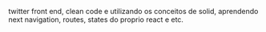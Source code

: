 twitter front end, clean code e utilizando os conceitos de solid, aprendendo next navigation, routes, states do proprio react e etc.